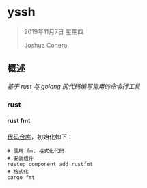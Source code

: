 # yssh

> 2019年11月7日 星期四
>
> Joshua Conero







## 概述

*基于 rust 与 golang 的代码编写常用的命令行工具*



### rust

#### rust fmt

[代码仓库](https://github.com/rust-lang/rustfmt)，初始化如下：

```shell
# 使用 fmt 格式化代码
# 安装组件
rustup component add rustfmt
# 格式化
cargo fmt
```

